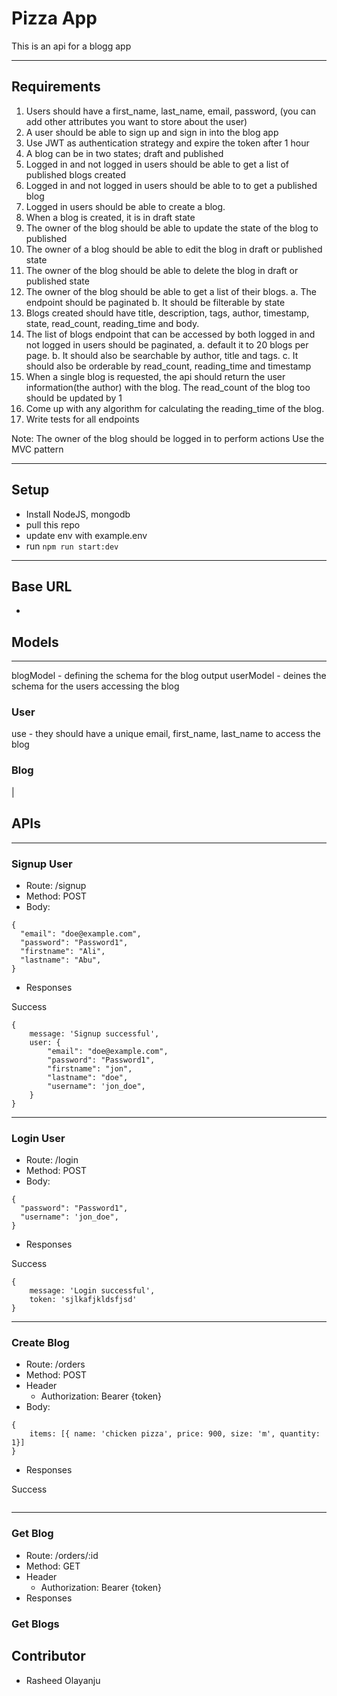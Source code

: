 # Pizza App
This is an api for a blogg app

---

## Requirements
1.	Users should have a first_name, last_name, email, password, (you can add other attributes you want to store about the user)
2.	A user should be able to sign up and sign in into the blog app
3.	Use JWT as authentication strategy and expire the token after 1 hour
4.	A blog can be in two states; draft and published
5.	Logged in and not logged in users should be able to get a list of published blogs created
6.	Logged in and not logged in users should be able to to get a published blog
7.	Logged in users should be able to create a blog.
8.	When a blog is created, it is in draft state
9.	The owner of the blog should be able to update the state of the blog to published
10.	 The owner of a blog should be able to edit the blog in draft or published state
11.	 The owner of the blog should be able to delete the blog in draft or published state
12.	The owner of the blog should be able to get a list of their blogs. 
a.	The endpoint should be paginated
b.	It should be filterable by state
13.	Blogs created should have title, description, tags, author, timestamp, state, read_count, reading_time and body.
14.	The list of blogs endpoint that can be accessed by both logged in and not logged in users should be paginated, 
a.	default it to 20 blogs per page. 
b.	It should also be searchable by author, title and tags.
c.	It should also be orderable by read_count, reading_time and timestamp
15.	When a single blog is requested, the api should return the user information(the author) with the blog. The read_count of the blog too should be updated by 1
16.	Come up with any algorithm for calculating the reading_time of the blog.
17.	Write tests for all endpoints

Note:
The owner of the blog should be logged in to perform actions
Use the MVC pattern

---
## Setup
- Install NodeJS, mongodb
- pull this repo
- update env with example.env
- run `npm run start:dev`

---
## Base URL
- 


## Models
---
blogModel - defining the schema for the blog output
userModel - deines the schema for the users accessing the blog


### User
use - they should have a unique email, first_name, last_name to access the blog


### Blog
|



## APIs
---

### Signup User

- Route: /signup
- Method: POST
- Body: 
```
{
  "email": "doe@example.com",
  "password": "Password1",
  "firstname": "Ali",
  "lastname": "Abu",
}
```

- Responses

Success
```
{
    message: 'Signup successful',
    user: {
        "email": "doe@example.com",
        "password": "Password1",
        "firstname": "jon",
        "lastname": "doe",
        "username": 'jon_doe",
    }
}
```
---
### Login User

- Route: /login
- Method: POST
- Body: 
```
{
  "password": "Password1",
  "username": 'jon_doe",
}
```

- Responses

Success
```
{
    message: 'Login successful',
    token: 'sjlkafjkldsfjsd'
}
```

---
### Create Blog

- Route: /orders
- Method: POST
- Header
    - Authorization: Bearer {token}
- Body: 
```
{
    items: [{ name: 'chicken pizza', price: 900, size: 'm', quantity: 1}]
}
```

- Responses

Success
```
```
---
### Get Blog

- Route: /orders/:id
- Method: GET
- Header
    - Authorization: Bearer {token}
- Responses

### Get Blogs


## Contributor
- Rasheed Olayanju